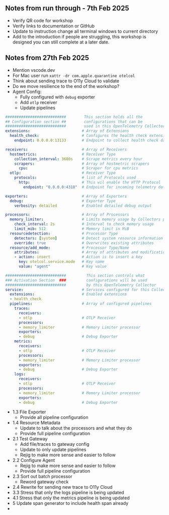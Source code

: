 ## Notes from run through - 7th Feb 2025

- Verify QR code for workshop
- Verify links to documentation or GitHub
- Update to instruction change all terminal windows to current directory
- Add to the introduction if people are struggling, this workshop is designed you can still complete at a later date.

## Notes from 27th Feb 2025

- Mention vscode.dev
- For Mac user run `xattr -dr com.apple.quarantine otelcol`
- Think about sending trace to O11y Cloud to validate
- Do we move resilience to the end of the workshop?
- Agent Config:
  - Fully configured with `debug` exporter
  - Add `otlp` receiver
  - Update pipelines

```yaml
###########################        This section holds all the
## Configuration section ##        configurations that can be 
###########################        used in this OpenTelemetry Collector
extensions:                       # Array of Extensions
  health_check:                   # Configures the health check extension
    endpoint: 0.0.0.0:13133       # Endpoint to collect health check data

receivers:                        # Array of Receivers
  hostmetrics:                    # Receiver Type
    collection_interval: 3600s    # Scrape metrics every hour
    scrapers:                     # Array of hostmetric scrapers
      cpu:                        # Scraper for cpu metrics
  otlp:                           # Receiver Type
    protocols:                    # list of Protocols used 
      http:                       # This wil enable the HTTP Protocol
        endpoint: "0.0.0.0:4318"  # Endpoint for incoming telemetry data

exporters:                        # Array of Exporters
  debug:                          # Exporter Type
    verbosity: detailed           # Enabled detailed debug output

processors:                       # Array of Processors
  memory_limiter:                 # Limits memory usage by Collectors pipeline
    check_interval: 2s            # Interval to check memory usage
    limit_mib: 512                # Memory limit in MiB
  resourcedetection:              # Processor Type
    detectors: [system]           # Detect system resource information
    override: true                # Overwrites existing attributes
  resource/add_mode:              # Processor Type/Name
    attributes:                   # Array of attributes and modifications
    - action: insert              # Action is to insert a key
      key: otelcol.service.mode   # Key name
      value: "agent"              # Key value

###########################         This section controls what
### Activation Section  ###         configurations will be used
###########################         by this OpenTelemetry Collector
service:                          # Services configured for this Collector
  extensions:                     # Enabled extensions
  - health_check
  pipelines:                      # Array of configured pipelines
    traces:
      receivers:
      - otlp                      # OTLP Receiver
      processors:
      - memory_limiter            # Memory Limiter processor
      exporters:
      - debug                     # Debug Exporter
    metrics:
      receivers:
      - otlp                      # OTLP Receiver
      processors:
      - memory_limiter            # Memory Limiter processor
      exporters:
      - debug                     # Debug Exporter
    logs:
      receivers:
      - otlp                      # OTLP Receiver
      processors:
      - memory_limiter            # Memory Limiter processor
      exporters:
      - debug                     # Debug Exporter
```

- 1.3 File Exporter
  - Provide all pipeline configuration
- 1.4 Resource Metadata
  - Update to talk about the processors and what they do
  - Provide full pipeline configuration
- 2.1 Test Gateway
  - Add file/traces to gateway config
  - Update to only update pipelines
  - Rejig to make more sense and easier to follow
- 2.2 Configure Agent
  - Rejig to make more sense and easier to follow
  - Provide full pipeline configuration
- 2.3 Sort out batch processor
  - Reword gateway check
- 2.4 Rewrite for sending new trace to O11y Cloud
- 3.3 Stress that only the logs pipeline is being updated
- 4.1 Stress that only the metrics pipeline is being updated
- 5 Update span generator to include health span already
- 
